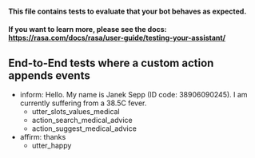 #### This file contains tests to evaluate that your bot behaves as expected.
#### If you want to learn more, please see the docs: https://rasa.com/docs/rasa/user-guide/testing-your-assistant/

## End-to-End tests where a custom action appends events
* inform: Hello. My name is Janek Sepp (ID code: 38906090245). I am currently suffering from a 38.5C fever.
    - utter_slots_values_medical
    - action_search_medical_advice
    - action_suggest_medical_advice
* affirm: thanks
    - utter_happy
